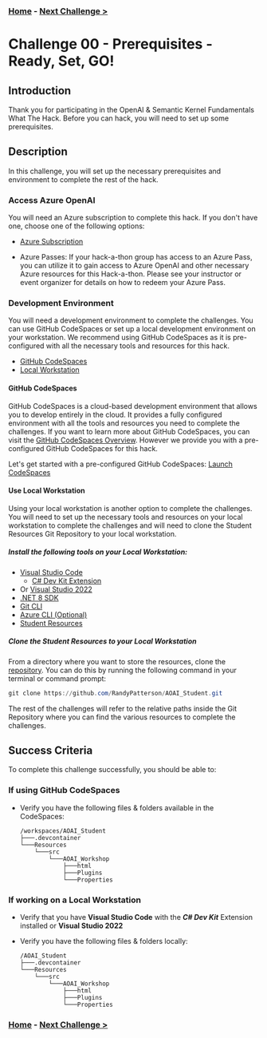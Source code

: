 ### **[Home](./README.md)** - [Next Challenge >](./Challenge-01.md)

# Challenge 00 - Prerequisites - Ready, Set, GO!

## Introduction

Thank you for participating in the OpenAI & Semantic Kernel Fundamentals What The Hack. Before you can hack, you will need to set up some prerequisites.

## Description

In this challenge, you will set up the necessary prerequisites and environment to complete the rest of the hack.

### Access Azure OpenAI

You will need an Azure subscription to complete this hack. If you don't have one, choose one of the following options:

- [Azure Subscription](https://azure.microsoft.com/en-us/free/)

- Azure Passes: If your hack-a-thon group has access to an Azure Pass, you can utilize it to gain access to Azure OpenAI and other necessary Azure resources for this Hack-a-thon. Please see your instructor or event organizer for details on how to redeem your Azure Pass.

### Development Environment

You will need a development environment to complete the challenges. You can use GitHub CodeSpaces or set up a local development environment on your workstation.  We recommend using GitHub CodeSpaces as it is pre-configured with all the necessary tools and resources for this hack.

- [GitHub CodeSpaces](#github-codespaces)
- [Local Workstation](#use-local-workstation)

#### GitHub CodeSpaces

GitHub CodeSpaces is a cloud-based development environment that allows you to develop entirely in the cloud. It provides a fully configured environment with all the tools and resources you need to complete the challenges. If you want to learn more about GitHub CodeSpaces, you can visit the [GitHub CodeSpaces Overview](https://docs.github.com/en/codespaces/overview). However we provide you with a pre-configured GitHub CodeSpaces for this hack.

Let's get started with a pre-configured GitHub CodeSpaces: [Launch CodeSpaces](https://codespaces.new/RandyPatterson/AOAI_Student)

#### Use Local Workstation

Using your local workstation is another option to complete the challenges. You will need to set up the necessary tools and resources on your local workstation to complete the challenges and will need to clone the Student Resources Git Repository to your local workstation.

##### Install the following tools on your Local Workstation:

- [Visual Studio Code](https://code.visualstudio.com/download)
  - [C# Dev Kit Extension](https://marketplace.visualstudio.com/items?itemName=ms-dotnettools.csdevkit)
- Or [Visual Studio 2022](https://visualstudio.microsoft.com/downloads/)
- [.NET 8 SDK](https://dotnet.microsoft.com/download/dotnet/8.0)
- [Git CLI](https://git-scm.com/downloads)
- [Azure CLI (Optional)](https://aka.ms/installazurecli)
- [Student Resources](#student-resources)
 
##### Clone the Student Resources to your Local Workstation

From a directory where you want to store the resources, clone the [repository](https://github.com/RandyPatterson/AOAI_Student). You can do this by running the following command in your terminal or command prompt:

  ```powershell
  git clone https://github.com/RandyPatterson/AOAI_Student.git
  ```

The rest of the challenges will refer to the relative paths inside the Git Repository where you can find the various resources to complete the challenges.

## Success Criteria

To complete this challenge successfully, you should be able to:

### If using GitHub CodeSpaces

- Verify you have the following files & folders available in the CodeSpaces:

  ```text
  /workspaces/AOAI_Student
  ├───.devcontainer
  └───Resources
      └───src
          └───AOAI_Workshop
              ├───html
              ├───Plugins
              └───Properties
  ```

### If working on a Local Workstation

- Verify that you have **Visual Studio Code** with the ***C# Dev Kit*** Extension installed or **Visual Studio 2022**
- Verify you have the following files & folders locally:

  ```text
  /AOAI_Student
  ├───.devcontainer
  └───Resources
      └───src
          └───AOAI_Workshop
              ├───html
              ├───Plugins
              └───Properties
  ```

### **[Home](./README.md)** - [Next Challenge >](./Challenge-01.md)
